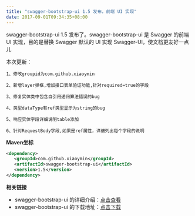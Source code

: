 ```yaml
---
title: "swagger-bootstrap-ui 1.5 发布，前端 UI 实现"
date: 2017-09-01T09:34:35+08:00
---
```

swagger-bootstrap-ui 1.5 发布了。swagger-bootstrap-ui 是 Swagger 的前端 UI 实现，目的是替换 Swagger 默认的 UI 实现 Swagger-UI，使文档更友好一点儿

本次更新：

    1、修改groupid为com.github.xiaoymin

    2、新增layer弹框,增加接口表单验证功能,针对required=true的字段

    3、修复实体类中包含自引用递归算法错误的bug

    4、类型dataType有ref类型显示为string的bug

    5、响应实体字段详细说明table添加

    6、针对RequestBody字段,如果是ref属性，详细列出每个字段的说明

**Maven坐标**
```xml
<dependency>
   <groupId>com.github.xiaoymin</groupId>
   <artifactId>swagger-bootstrap-ui</artifactId>
   <version>1.5</version>
</dependency>
```

**相关链接**

- swagger-bootstrap-ui 的详细介绍：[点击查看](https://www.oschina.net/p/swagger-bootstrap-ui)
- swagger-bootstrap-ui 的下载地址：[点击下载](https://git.oschina.net/xiaoym/swagger-bootstrap-ui/releases)